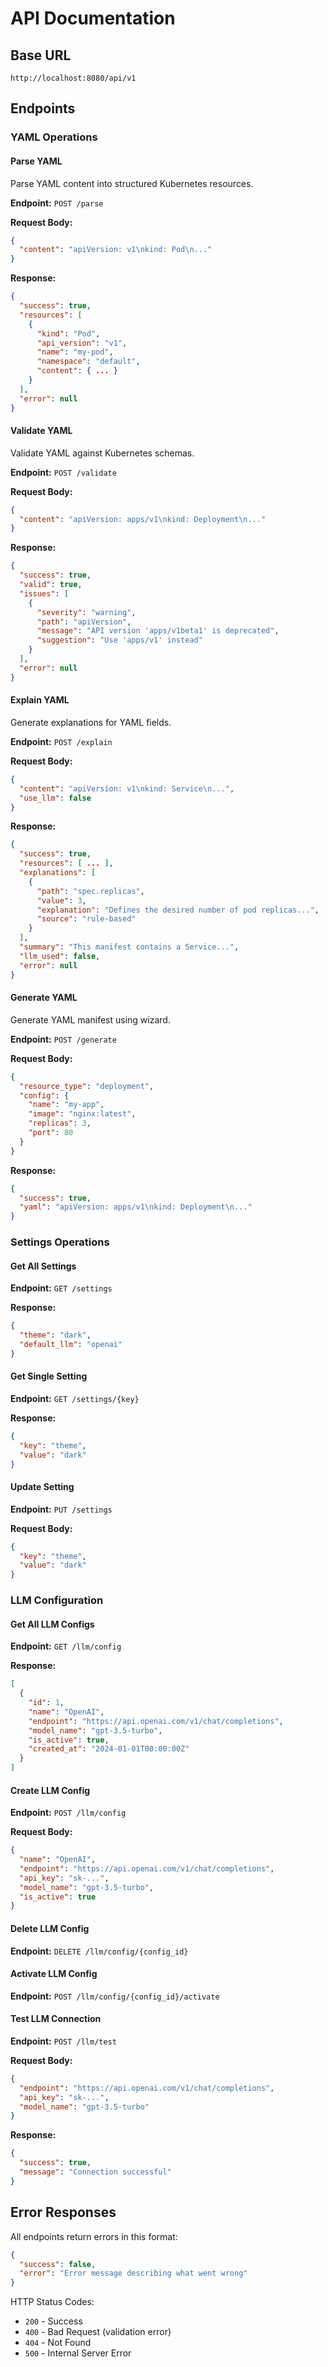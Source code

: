 # API Documentation

## Base URL

```
http://localhost:8080/api/v1
```

## Endpoints

### YAML Operations

#### Parse YAML

Parse YAML content into structured Kubernetes resources.

**Endpoint:** `POST /parse`

**Request Body:**
```json
{
  "content": "apiVersion: v1\nkind: Pod\n..."
}
```

**Response:**
```json
{
  "success": true,
  "resources": [
    {
      "kind": "Pod",
      "api_version": "v1",
      "name": "my-pod",
      "namespace": "default",
      "content": { ... }
    }
  ],
  "error": null
}
```

#### Validate YAML

Validate YAML against Kubernetes schemas.

**Endpoint:** `POST /validate`

**Request Body:**
```json
{
  "content": "apiVersion: apps/v1\nkind: Deployment\n..."
}
```

**Response:**
```json
{
  "success": true,
  "valid": true,
  "issues": [
    {
      "severity": "warning",
      "path": "apiVersion",
      "message": "API version 'apps/v1beta1' is deprecated",
      "suggestion": "Use 'apps/v1' instead"
    }
  ],
  "error": null
}
```

#### Explain YAML

Generate explanations for YAML fields.

**Endpoint:** `POST /explain`

**Request Body:**
```json
{
  "content": "apiVersion: v1\nkind: Service\n...",
  "use_llm": false
}
```

**Response:**
```json
{
  "success": true,
  "resources": [ ... ],
  "explanations": [
    {
      "path": "spec.replicas",
      "value": 3,
      "explanation": "Defines the desired number of pod replicas...",
      "source": "rule-based"
    }
  ],
  "summary": "This manifest contains a Service...",
  "llm_used": false,
  "error": null
}
```

#### Generate YAML

Generate YAML manifest using wizard.

**Endpoint:** `POST /generate`

**Request Body:**
```json
{
  "resource_type": "deployment",
  "config": {
    "name": "my-app",
    "image": "nginx:latest",
    "replicas": 3,
    "port": 80
  }
}
```

**Response:**
```json
{
  "success": true,
  "yaml": "apiVersion: apps/v1\nkind: Deployment\n..."
}
```

### Settings Operations

#### Get All Settings

**Endpoint:** `GET /settings`

**Response:**
```json
{
  "theme": "dark",
  "default_llm": "openai"
}
```

#### Get Single Setting

**Endpoint:** `GET /settings/{key}`

**Response:**
```json
{
  "key": "theme",
  "value": "dark"
}
```

#### Update Setting

**Endpoint:** `PUT /settings`

**Request Body:**
```json
{
  "key": "theme",
  "value": "dark"
}
```

### LLM Configuration

#### Get All LLM Configs

**Endpoint:** `GET /llm/config`

**Response:**
```json
[
  {
    "id": 1,
    "name": "OpenAI",
    "endpoint": "https://api.openai.com/v1/chat/completions",
    "model_name": "gpt-3.5-turbo",
    "is_active": true,
    "created_at": "2024-01-01T00:00:00Z"
  }
]
```

#### Create LLM Config

**Endpoint:** `POST /llm/config`

**Request Body:**
```json
{
  "name": "OpenAI",
  "endpoint": "https://api.openai.com/v1/chat/completions",
  "api_key": "sk-...",
  "model_name": "gpt-3.5-turbo",
  "is_active": true
}
```

#### Delete LLM Config

**Endpoint:** `DELETE /llm/config/{config_id}`

#### Activate LLM Config

**Endpoint:** `POST /llm/config/{config_id}/activate`

#### Test LLM Connection

**Endpoint:** `POST /llm/test`

**Request Body:**
```json
{
  "endpoint": "https://api.openai.com/v1/chat/completions",
  "api_key": "sk-...",
  "model_name": "gpt-3.5-turbo"
}
```

**Response:**
```json
{
  "success": true,
  "message": "Connection successful"
}
```

## Error Responses

All endpoints return errors in this format:

```json
{
  "success": false,
  "error": "Error message describing what went wrong"
}
```

HTTP Status Codes:
- `200` - Success
- `400` - Bad Request (validation error)
- `404` - Not Found
- `500` - Internal Server Error
